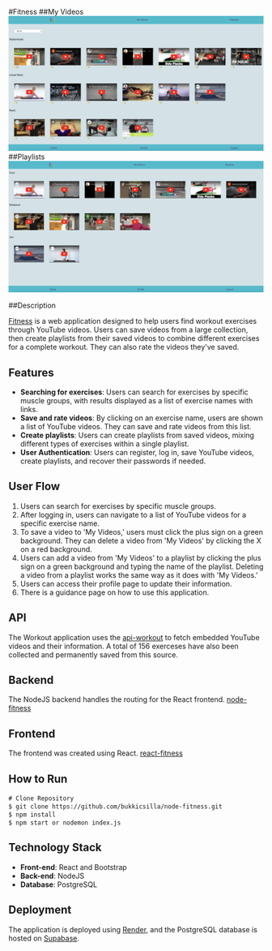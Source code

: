 #Fitness
##My Videos
![Node-React Fitness](static/FitnessMyVideos.png)
##Playlists
![Node-React Fitness](static/FitnessPlaylists.png)

##Description

[Fitness](https://react-fitness-9b5g.onrender.com/) is a web application designed to help users find workout exercises through YouTube videos. Users can save videos from a large collection, then create playlists from their saved videos to combine different exercises for a complete workout. They can also rate the videos they've saved.

## Features

- **Searching for exercises**: Users can search for exercises by specific muscle groups, with results displayed as a list of exercise names with links.
- **Save and rate videos**: By clicking on an exercise name, users are shown a list of YouTube videos. They can save  and rate videos from this list.
- **Create playlists**: Users can create playlists from saved videos, mixing different types of exercises within a single playlist.
- **User Authentication**: Users can register, log in, save YouTube videos, create playlists, and recover their passwords if needed.


## User Flow

1. Users can search for exercises by specific muscle groups.
2. After logging in, users can navigate to a list of YouTube videos for a specific exercise name.
3. To save a video to 'My Videos,' users must click the plus sign on a green background. They can delete a video from 'My Videos' by clicking the X on a red background.
4. Users can add a video from 'My Videos' to a playlist by clicking the plus sign on a green background and typing the name of the playlist. Deleting a video from a playlist works the same way as it does with 'My Videos.' 
5. Users can access their profile page to update their information.
6. There is a guidance page on how to use this application.

## API

The Workout application uses the [api-workout](https://api-workout-sq1f.onrender.com/) to fetch embedded YouTube videos and their information. A total of 156 exerceses have also been collected and permanently saved from this source.

## Backend

The NodeJS backend handles the routing for the React frontend. [node-fitness](https://node-fitness.onrender.com/)

## Frontend

The frontend was created using React. [react-fitness](https://react-fitness-9b5g.onrender.com/) 

## How to Run
```
# Clone Repository
$ git clone https://github.com/bukkicsilla/node-fitness.git
$ npm install
$ npm start or nodemon index.js
```

## Technology Stack

- **Front-end**: React and Bootstrap
- **Back-end**: NodeJS
- **Database**: PostgreSQL

## Deployment

The application is deployed using [Render](https://render.com/), and the PostgreSQL database is hosted on [Supabase](https://supabase.com//).
